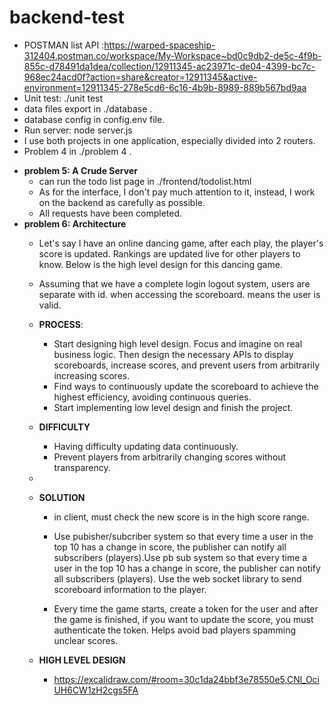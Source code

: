 # backend-test
- POSTMAN list API :https://warped-spaceship-312404.postman.co/workspace/My-Workspace~bd0c9db2-de5c-4f9b-855c-d78491da1dea/collection/12911345-ac23971c-de04-4399-bc7c-968ec24acd0f?action=share&creator=12911345&active-environment=12911345-278e5cd6-6c16-4b9b-8989-889b567bd9aa
- Unit test: ./unit test
- data files export in ./database .
 - database config in config.env file.
 - Run server: node server.js
 - I use both projects in one application, especially divided into 2 routers.
 - Problem 4 in ./problem 4 .
 

 * **problem 5: A Crude Server**
   * can run the todo list page in ./frontend/todolist.html
   * As for the interface, I don't pay much attention to it, instead, I work on the backend as carefully as possible.
   * All requests have been completed.
 * **problem 6: Architecture**
   * Let's say I have an online dancing game, after each play, the player's score is updated.
     Rankings are updated live for other players to know. Below is the high level design for this dancing game.
   * Assuming that we have a complete login logout system, users are separate with id. when accessing the scoreboard. means the user is valid.
   * **PROCESS**:
     * Start designing high level design. Focus and imagine on real business logic. Then design the necessary APIs to display scoreboards, increase scores, and prevent users from arbitrarily increasing scores.
     * Find ways to continuously update the scoreboard to achieve the highest efficiency, avoiding continuous queries.
     * Start implementing low level design and finish the project.
 
   * **DIFFICULTY**
     * Having difficulty updating data continuously.
     * Prevent players from arbitrarily changing scores without transparency.
   * 
   * **SOLUTION**
     * in client, must check the new score is in the high score range.
     * Use pubisher/subcriber system so that every time a user in the top 10 has a change in score, the publisher can notify all subscribers (players).Use pb sub system so that every time a user in the top 10 has a change in score, the publisher can notify all subscribers (players). Use the web socket library to send scoreboard information to the player.
     
     * Every time the game starts, create a token for the user and after the game is finished, if you want to update the score, you must authenticate the token. Helps avoid bad players spamming unclear scores.
   
    * **HIGH LEVEL DESIGN**
      * https://excalidraw.com/#room=30c1da24bbf3e78550e5,CNl_OciUH6CW1zH2cgs5FA